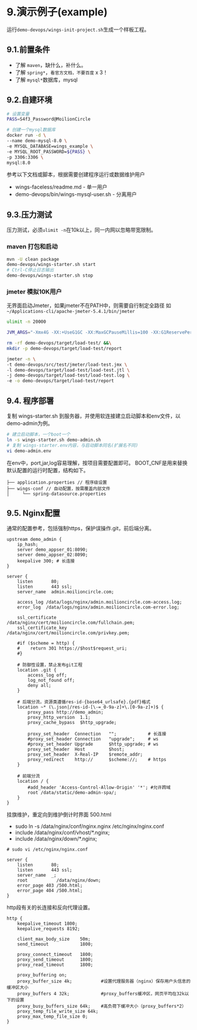 # 9.演示例子(example)

运行`demo-devops/wings-init-project.sh`生成一个样板工程。

## 9.1.前置条件

 * 了解 `maven`，缺什么，补什么。
 * 了解 `spring*`，`看官方文档，不要百度` x 3！
 * 了解 `mysql*`数据库，mysql

## 9.2.自建环境

``` bash
# 设置变量
PASS=S4f3_Password@MoilionCircle

# 创建一个mysql数据库
docker run -d \
--name demo-mysql-8.0 \
-e MYSQL_DATABASE=wings_example \
-e MYSQL_ROOT_PASSWORD=${PASS} \
-p 3306:3306 \
mysql:8.0
```

参考以下文档或脚本，根据需要创建程序运行或数据维护用户

* wings-faceless/readme.md - 单一用户
* demo-devops/bin/wings-mysql-user.sh - 分离用户

## 9.3.压力测试

压力测试，必须`ulimit -n`在10k以上，同一内网以忽略带宽限制。

### maven 打包和启动

``` bash
mvn -U clean package
demo-devops/wings-starter.sh start
# Ctrl-C停止日志输出
demo-devops/wings-starter.sh stop
```

### jmeter 模拟10K用户

无界面启动Jmeter，如果jmeter不在PATH中，则需要自行制定全路径
如 `~/Applications-cli/apache-jmeter-5.4.1/bin/jmeter`

```bash
ulimit -n 20000

JVM_ARGS="-Xmx4G -XX:+UseG1GC -XX:MaxGCPauseMillis=100 -XX:G1ReservePercent=20"

rm -rf demo-devops/target/load-test/ &&\
mkdir -p demo-devops/target/load-test/report

jmeter -n \
-t demo-devops/src/test/jmeter/load-test.jmx \
-l demo-devops/target/load-test/load-test.jtl \
-j demo-devops/target/load-test/load-test.log \
-e -o demo-devops/target/load-test/report
```

## 9.4. 程序部署

复制 wings-starter.sh 到服务器，并使用软连接建立启动脚本和env文件，以demo-admin为例。

``` bash
# 建立启动脚本，一个boot一个
ln -s wings-starter.sh demo-admin.sh
# 复制 wings-starter.env内容，与启动脚本同名(扩展名不同)
vi demo-admin.env
```

在env中，port,jar,log容易理解，按项目需要配置即可。
BOOT_CNF是用来替换默认配置的运行时配置，结构如下。

```
├── application.properties // 程序级设置
├── wings-conf // 自动配置，按需覆盖内部文件
│     └── spring-datasource.properties
```

## 9.5. Nginx配置

通常的配置参考，包括强制https，保护误操作.git，前后端分离。

``` nginx
upstream demo_admin {
    ip_hash;
    server demo_appser_01:8090;
    server demo_appser_02:8090;
    keepalive 300; # 长连接
}

server {
    listen       80;
    listen       443 ssl;
    server_name  admin.moilioncircle.com;

    access_log /data/logs/nginx/admin.moilioncircle.com-access.log;
    error_log  /data/logs/nginx/admin.moilioncircle.com-error.log;

    ssl_certificate     /data/nginx/cert/moilioncircle.com/fullchain.pem;
    ssl_certificate_key /data/nginx/cert/moilioncircle.com/privkey.pem;

    #if ($scheme = http) {
    #    return 301 https://$host$request_uri;
    #}
    
    # 防御性设置，禁止发布git工程
    location .git {
        access_log off;
        log_not_found off;
        deny all;
    }

    # 后端分流，资源类遵循res-id-{base64_urlsafe}.{pdf}格式
    location ~* (\.json|/res-id-[\-=_0-9a-z]+\.[0-9a-z]+)$ {
        proxy_pass http://demo_admin;
        proxy_http_version  1.1;
        proxy_cache_bypass  $http_upgrade;
    
        proxy_set_header  Connection   "";            # 长连接
        #proxy_set_header Connection   "upgrade";     # ws
        #proxy_set_header Upgrade      $http_upgrade; # ws
        proxy_set_header  Host         $host;
        proxy_set_header  X-Real-IP    $remote_addr;
        proxy_redirect    http://      $scheme://;    # https
    }

    # 前端分流
    location / {
        #add_header 'Access-Control-Allow-Origin' '*'; #允许跨域
        root /data/static/demo-admin-spa/;
    }
}
```

挂旗维护，重定向到维护倒计时界面 500.html

* sudo ln -s /data/nginx/conf/nginx.nginx /etc/nginx/nginx.conf
* include /data/nginx/conf/vhost/*.nginx;
* include /data/nginx/down/*.nginx;

``` nginx
# sudo vi /etc/nginx/nginx.conf

server {
    listen       80;
    listen       443 ssl;
    server_name  _;
    root           /data/nginx/down;
    error_page 403 /500.html;
    error_page 404 /500.html;
}
```

http段有关的长连接和反向代理设置。

``` nginx
http {
    keepalive_timeout 1800;
    keepalive_requests 8192;

    client_max_body_size    50m;
    send_timeout            1800;
    
    proxy_connect_timeout   1800;
    proxy_send_timeout      1800;
    proxy_read_timeout      1800;

    proxy_buffering on;
    proxy_buffer_size 4k;           #设置代理服务器（nginx）保存用户头信息的缓冲区大小
    proxy_buffers 4 32k;            #proxy_buffers缓冲区，网页平均在32k以下的设置
    proxy_busy_buffers_size 64k;    #高负荷下缓冲大小（proxy_buffers*2）
    proxy_temp_file_write_size 64k;
    proxy_max_temp_file_size 0;
}
```
